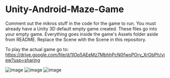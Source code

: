 # Unity-Android-Maze-Game
Comment out the mikros stuff in the code for the game to run. You must already have a Unity 3D default empty game created. These files go into your empty game. Everything goes inside the game's Assets folder aside from README. Replace the Scene with the Scene in this repository.

To play the actual game go to:
https://drive.google.com/file/d/1lOp5AEeMz7MbhhPcN0fwoPOry_XrObPh/view?usp=sharing


![image](https://user-images.githubusercontent.com/96506868/195263435-a007e9f9-754b-4b9e-a766-9d7b249d58d8.png)
![image](https://user-images.githubusercontent.com/96506868/195263539-7b6fd72c-50c5-4855-8955-bc61ab8d3e7b.png)
![image](https://user-images.githubusercontent.com/96506868/195263555-7cd06570-8c4a-4d01-a413-09a8b3b2436d.png)

